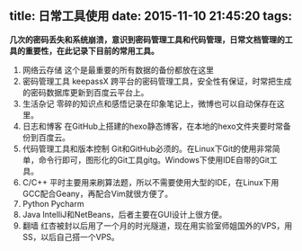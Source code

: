 title: 日常工具使用
date: 2015-11-10 21:45:20
tags:
---
**几次的密码丢失和系统崩溃，意识到密码管理工具和代码管理，日常文档管理的工具的重要性，在此记录下目前的常用工具。**

 1. 网络云存储 这个是最重要的所有数据的备份都放在这里
 2. 密码管理工具 keepassX 跨平台的密码管理工具，安全性有保证，时常把生成的密码数据库更新到百度云平台上。
 3. 生活杂记 零碎的知识点和感悟记录在印象笔记上，微博也可以自动保存在这里。
 4. 日志和博客 在GitHub上搭建的hexo静态博客，在本地的hexo文件夹要时常备份到百度云。
 3. 代码管理工具和版本控制 Git和GitHub必须的。在Linux下Git的使用非常简单，命令行即可，图形化的Git工具gitg。Windows下使用IDE自带的Git工具。
 4. C/C++  平时主要用来刷算法题，所以不需要使用大型的IDE，在Linux下用GCC配合Geany，再配合Vim就很方便了。
 5. Python Pycharm
 6. Java IntelliJ和NetBeans，后者主要在GUI设计上很方便。
 7. 翻墙 红杏被封以后用了一个月的时光隧道，现在用实验室师姐国外的VPS，用SS，以后自己搭一个VPS。

